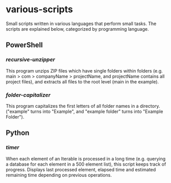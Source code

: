 # **various-scripts**
Small scripts written in various languages that perform small tasks. The scripts are explained below, categorized by programming language.

## **PowerShell**
### *recursive-unzipper*
This program unzips ZIP files which have single folders within folders (e.g. main > com > companyName > projectName, and projectName contains all project files), and extracts all files to the root level (main in the example).

### *folder-capitalizer*
This program capitalizes the first letters of all folder names in a directory. ("example" turns into "Example", and "example folder" turns into "Example Folder").

## **Python**
### *timer*
When each element of an Iterable is processed in a long time (e.g. querying a database for each element in a 500 element list), this script keeps track of progress. Displays last processed element, elapsed time and estimated remaining time depending on previous operations.